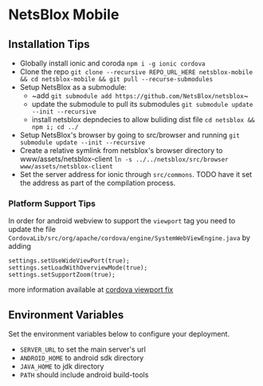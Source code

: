 # NetsBlox Mobile



## Installation Tips

- Globally install ionic and coroda `npm i -g ionic cordova`
- Clone the repo `git clone --recursive REPO_URL_HERE netsblox-mobile && cd netsblox-mobile && git pull --recurse-submodules`
- Setup NetsBlox as a submodule: 
    - ~add `git submodule add https://github.com/NetsBlox/netsblox`~
    - update the submodule to pull its submodules `git submodule update --init --recursive` 
    - install netsblox depndecies to allow buliding dist file `cd netsblox && npm i; cd ../`
- Setup NetsBlox's browser by going to src/browser and running `git submodule update --init --recursive`
- Create a relative symlink from netsblox's browser directory to www/assets/netsblox-client `ln -s ../../netsblox/src/browser www/assets/netsblox-client`
- Set the server address for ionic through `src/commons`. TODO have it set the address as part of the compilation process.

### Platform Support Tips
In order for android webview to support the `viewport` tag you need to update the file `CordovaLib/src/org/apache/cordova/engine/SystemWebViewEngine.java` by adding 
```
settings.setUseWideViewPort(true);
settings.setLoadWithOverviewMode(true);
settings.setSupportZoom(true);
```
more information available at [cordova viewport fix](https://fetch-info.blogspot.com/2015/06/include-viewport-settings-in-cordova-if.html)

## Environment Variables
Set the environment variables below to configure your deployment.
- `SERVER_URL` to set the main server's url
- `ANDROID_HOME` to android sdk directory
- `JAVA_HOME` to jdk directory
- `PATH` should include android build-tools
